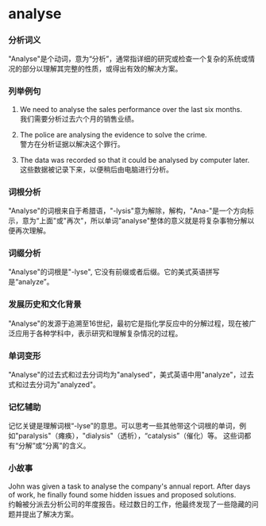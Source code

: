 # analyse

### 分析词义

  

"Analyse"是个动词，意为“分析”，通常指详细的研究或检查一个复杂的系统或情况的部分以理解其完整的性质，或得出有效的解决方案。

  

### 列举例句

  

1.  We need to analyse the sales performance over the last six months.  
    我们需要分析过去六个月的销售业绩。
    
      
    
2.  The police are analysing the evidence to solve the crime.  
    警方在分析证据以解决这个罪行。
    
      
    
3.  The data was recorded so that it could be analysed by computer later.  
    这些数据被记录下来，以便稍后由电脑进行分析。
    
      
    

  

### 词根分析

  

"Analyse"的词根来自于希腊语，"-lysis"意为解除，解构，"Ana-"是一个方向标示，意为“上面"或"再次"，所以单词"analyse"整体的意义就是将复杂事物分解以便再次理解。

  

### 词缀分析

  

"Analyse"的词根是"-lyse", 它没有前缀或者后缀。它的美式英语拼写是“analyze”。

  

### 发展历史和文化背景

  

"Analyse"的发源于追溯至16世纪，最初它是指化学反应中的分解过程，现在被广泛应用于各种学科中，表示研究和理解复杂情况的过程。

  

### 单词变形

  

"Analyse"的过去式和过去分词均为"analysed"，美式英语中用"analyze"，过去式和过去分词为"analyzed"。

  

### 记忆辅助

  

记忆关键是理解词根“-lyse”的意思。可以思考一些其他带这个词根的单词，例如"paralysis"（瘫痪），"dialysis"（透析），“catalysis”（催化）等。 这些词都有“分解”或“分离”的含义。

  

### 小故事

  

John was given a task to analyse the company's annual report. After days of work, he finally found some hidden issues and proposed solutions.  
约翰被分派去分析公司的年度报告。经过数日的工作，他最终发现了一些隐藏的问题并提出了解决方案。
